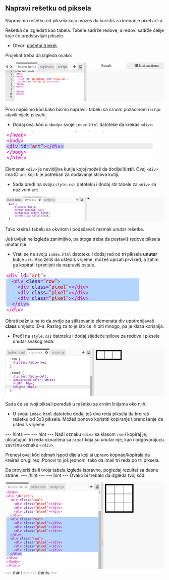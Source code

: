 ## Napravi rešetku od piksela

Napravimo rešetku od piksela koju možeš da koristiš za kreiranje pixel art-a.

Rešetka će izgledati kao tabela. Tabele sadrže redove, a redovi sadrže ćelije koje će predstavljati piksele.

+ Otvori [početni trinket](http://jumpto.cc/web-pixel).

Projekat treba da izgleda ovako:

![screenshot](images/pixel-starter.png)

Prvo napišimo kôd kako bismo napravili tabelu sa crnom pozadinom i u nju stavili bijele piksele.

+ Dodaj ovaj kôd u `<body>` svoje `index.html` datoteke da kreiraš `<div>`:

![screenshot](images/pixel-art-art.png)

Elemenat `<div>` je nevidljiva kutija kojoj možeš da dodijeliš **stil**. Ovaj `<div>` ima ID `art` koji ti je potreban za dodavanje stilova kutiji.

+ Sada pređi na svoju `style.css` datoteku i dodaj stil tabele za `<div>` sa nazivom `art`.

![screenshot](images/pixel-art-style.png)

Tako kreiraš tabelu sa okvirom i podešavaš razmak unutar rešetke.

Još uvijek ne izgleda zanimljivo, pa stoga treba da postaviš redove piksela unutar nje.

+ Vrati se na svoju `index.html` datoteku i dodaj red od tri piksela **unutar** kutije `art`. Ako želiš da uštediš vrijeme, možeš upisati prvi red, a zatim ga kopirati i prenijeti da napraviš ostale.

![screenshot](images/pixel-art-row.png)

Obrati pažnju na to da ovdje za stilizovanje elemenata div upotrebljavaš **class** umjesto ID-a. Razlog za to je što će ih biti mnogo, pa je klasa korisnija.

+ Pređi na `style.css` datoteku i dodaj sljedeće stilove za redove i piksele unutar svakog reda:

![screenshot](images/pixel-art-row-style.png)

Sada će se tvoji pikseli poređati u rešetku sa crnim linijama oko njih.

+ U svoju `index.html` datoteku dodaj još dva reda piksela da kreiraš rešetku od 3x3 piksela. Možeš ponovo koristiti kopiranje i prenošenje da uštediš vrijeme.

\--- hints \--- \--- hint \--- Nađi oznaku `<div>` sa klasom `row` i kopiraj je, uključujući tri reda označena sa `pixel` koja su unutar nje, kao i odgovarajuću završnu oznaku `</div>`.

Prenesi ovaj kôd odmah ispod dijela koji si upravo kopirao/kopirala da kreiraš drugi red. Ponovi to još jednom, tako da imaš tri reda po tri piksela.

Da provjeriš da li tvoja tabela izgleda ispravno, pogledaj rezultat sa desne strane. \--- /hint \--- \--- hint \--- Ovako bi trebalo da izgleda tvoj kôd:

![screenshot](images/pixel-art-grid-3.png) \--- /hint \--- \--- /hints \---